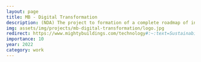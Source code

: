 ```yaml
---
layout: page
title: MB - Digital Transformation
description: (NDA) The project to formation of a complete roadmap of industrial and R&D processes within the digital environment and CALS initiatives.
img: assets/img/projects/mb-digital-transformation/logo.jpg
redirect: https://www.mightybuildings.com/technology#:~:text=Sustainability-,Mighty%20Factory,-We%20remove%20conventional
importance: 10
year: 2022
category: work
---
```

